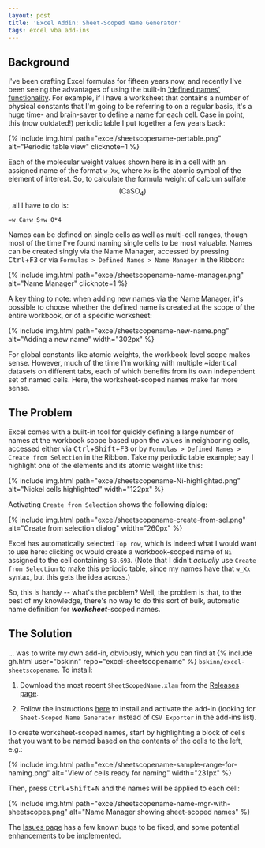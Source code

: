 ```yaml
---
layout: post
title: 'Excel Addin: Sheet-Scoped Name Generator'
tags: excel vba add-ins
---
```


## Background

I've been crafting Excel formulas for fifteen years now, and recently I've been seeing the advantages of using the built-in ['defined names' functionality](https://support.office.com/en-us/article/define-and-use-names-in-formulas-4d0f13ac-53b7-422e-afd2-abd7ff379c64).  For example, if I have a worksheet that contains a number of physical constants that I'm going to be referring to on a regular basis, it's a huge time- and brain-saver to define a name for each cell.  Case in point, this (now outdated!) periodic table I put together a few years back:

{% include img.html path="excel/sheetscopename-pertable.png" alt="Periodic table view" clicknote=1 %}

Each of the molecular weight values shown here is in a cell with an assigned name of the format `w_Xx`, where `Xx` is the atomic symbol of the element of interest. So, to calculate the formula weight of calcium sulfate $$(\mathrm{CaSO_4})$$, all I have to do is:

```
=w_Ca+w_S+w_O*4
```

Names can be defined on single cells as well as multi-cell ranges, though most of the time I've found naming single cells to be most valuable.  Names can be created singly via the Name Manager, accessed by pressing <kbd>Ctrl</kbd>+<kbd>F3</kbd> or via `Formulas > Defined Names > Name Manager` in the Ribbon:

{% include img.html path="excel/sheetscopename-name-manager.png" alt="Name Manager" clicknote=1 %}

A key thing to note: when adding new names via the Name Manager, it's possible to choose whether the defined name is created at the scope of the entire workbook, or of a specific worksheet:

{% include img.html path="excel/sheetscopename-new-name.png" alt="Adding a new name" width="302px" %}

For global constants like atomic weights, the workbook-level scope makes sense. However, much of the time I'm working with multiple ~identical datasets on different tabs, each of which benefits from its own independent set of named cells.  Here, the worksheet-scoped names make far more sense.

## The Problem

Excel comes with a built-in tool for quickly defining a large number of names at the workbook scope based upon the values in neighboring cells, accessed either via <kbd>Ctrl</kbd>+<kbd>Shift</kbd>+<kbd>F3</kbd> or by `Formulas > Defined Names > Create from Selection` in the Ribbon. Take my periodic table example; say I highlight one of the elements and its atomic weight like this:

{% include img.html path="excel/sheetscopename-Ni-highlighted.png" alt="Nickel cells highlighted" width="122px" %}

Activating `Create from Selection` shows the following dialog:

{% include img.html path="excel/sheetscopename-create-from-sel.png" alt="Create from selection dialog" width="260px" %}

Excel has automatically selected `Top row`, which is indeed what I would want to use here: clicking `OK` would create a workbook-scoped name of `Ni` assigned to the cell containing `58.693`.  (Note that I didn't *actually* use `Create from Selection` to make this periodic table, since my names have that `w_Xx` syntax, but this gets the idea across.)

So, this is handy -- what's the problem?  Well, the problem is that, to the best of my knowledge, there's no way to do this sort of bulk, automatic name definition for ***worksheet***-scoped names.

## The Solution

... was to write my own add-in, obviously, which you can find at {% include gh.html user="bskinn" repo="excel-sheetscopename" %} `bskinn/excel-sheetscopename`.  To install:

 1. Download the most recent `SheetScopedName.xlam` from the [Releases page](https://github.com/bskinn/excel-sheetscopename/releases).

 1. Follow the instructions [here](https://github.com/bskinn/excel-csvexporter/wiki/Installation-&-Execution) to install and activate the add-in (looking for `Sheet-Scoped Name Generator` instead of `CSV Exporter` in the add-ins list).

To create worksheet-scoped names, start by highlighting a block of cells that you want to be named based on the contents of the cells to the left, e.g.:

{% include img.html path="excel/sheetscopename-sample-range-for-naming.png" alt="View of cells ready for naming" width="231px" %}

Then, press <kbd>Ctrl</kbd>+<kbd>Shift</kbd>+<kbd>N</kbd> and the names will be applied to each cell:

{% include img.html path="excel/sheetscopename-name-mgr-with-sheetscopes.png" alt="Name Manager showing sheet-scoped names" %}

The [Issues page](https://github.com/bskinn/excel-sheetscopename/issues) has a few known bugs to be fixed, and some potential enhancements to be implemented. 

